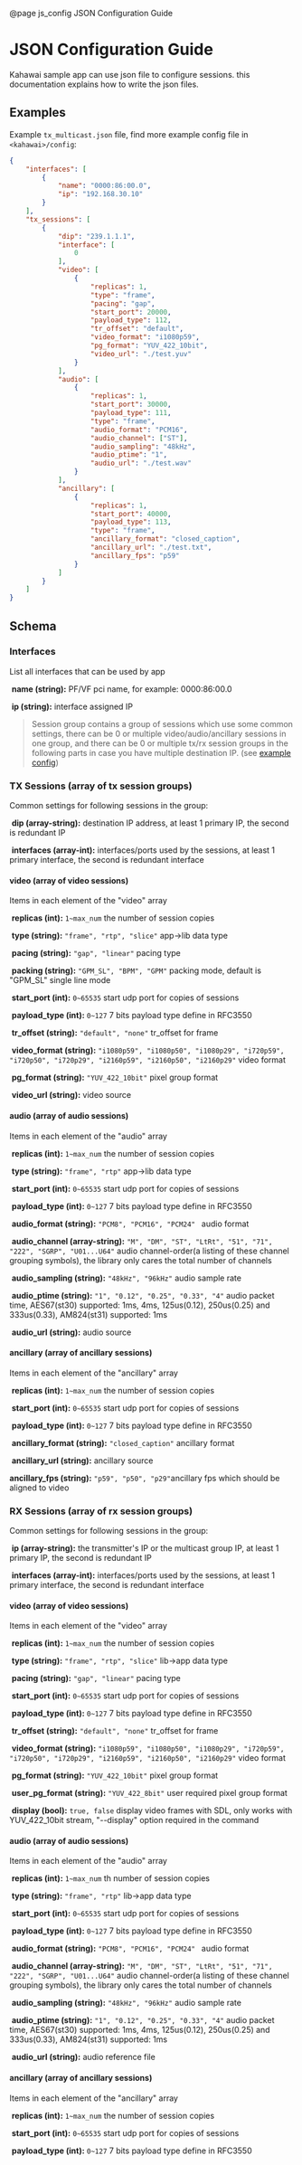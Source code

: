 @page js_config JSON Configuration Guide

# JSON Configuration Guide

Kahawai sample app can use json file to configure sessions. this documentation explains how to write the json files.

## Examples

Example `tx_multicast.json` file, find more example config file in `<kahawai>/config`:

```json
{
    "interfaces": [
        {
            "name": "0000:86:00.0",
            "ip": "192.168.30.10"			
        }
    ],
    "tx_sessions": [
        {
            "dip": "239.1.1.1",
            "interface": [
                0
            ],
            "video": [
                {
                    "replicas": 1,
                    "type": "frame",
                    "pacing": "gap",
                    "start_port": 20000,
                    "payload_type": 112,
                    "tr_offset": "default",
                    "video_format": "i1080p59",
                    "pg_format": "YUV_422_10bit",
                    "video_url": "./test.yuv"
                }
            ],
            "audio": [
                {
                    "replicas": 1,
                    "start_port": 30000,
                    "payload_type": 111,
                    "type": "frame",
                    "audio_format": "PCM16",
                    "audio_channel": ["ST"],
                    "audio_sampling": "48kHz",
                    "audio_ptime": "1",
                    "audio_url": "./test.wav"
                }
            ],
            "ancillary": [
                {
                    "replicas": 1,
                    "start_port": 40000,
                    "payload_type": 113,
                    "type": "frame",
                    "ancillary_format": "closed_caption",
                    "ancillary_url": "./test.txt",
                    "ancillary_fps": "p59"
                }
            ]
        }
    ]
}
```



## Schema

### Interfaces

List all interfaces that can be used by app

​	**name (string):** PF/VF pci name, for example: 0000:86:00.0

​	**ip (string):** interface assigned IP


> Session group contains a group of sessions which use some common settings, there can be 0 or multiple video/audio/ancillary sessions in one group, and there can be 0 or multiple tx/rx session groups in the following parts in case you have multiple destination IP. (see [example config](../config/test_tx_1port_1v_2dest.json))

### TX Sessions (array of tx session groups)

Common settings for following sessions in the group:

​	**dip (array-string):** destination IP address, at least 1 primary IP, the second is redundant IP

​	**interfaces (array-int):** interfaces/ports used by the sessions, at least 1 primary interface, the second is redundant interface

#### video (array of video sessions)

Items in each element of the "video" array

​	**replicas (int):** `1~max_num` the number of session copies

​	**type (string):** `"frame", "rtp", "slice"` app->lib data type

​	**pacing (string):** `"gap", "linear"` pacing type

​	**packing (string):** `"GPM_SL", "BPM", "GPM"` packing mode, default is "GPM_SL" single line mode

​	**start_port (int):** `0~65535` start udp port for copies of sessions

​	**payload_type (int):** `0~127` 7 bits payload type define in RFC3550

​	**tr_offset (string):** `"default", "none"` tr_offset for frame

​	**video_format (string):** `"i1080p59", "i1080p50", "i1080p29", "i720p59", "i720p50", "i720p29", "i2160p59", "i2160p50", "i2160p29"` video format

​	**pg_format (string):** `"YUV_422_10bit"` pixel group format

​	**video_url (string):** video source

#### audio (array of audio sessions)

Items in each element of the "audio" array

​	**replicas (int):** `1~max_num` the number of session copies

​	**type (string):** `"frame", "rtp"` app->lib data type

​	**start_port (int):** `0~65535` start udp port for copies of sessions

​	**payload_type (int):** `0~127` 7 bits payload type define in RFC3550

​	**audio_format (string):** `"PCM8", "PCM16", "PCM24" ` audio format

​	**audio_channel (array-string):** `"M", "DM", "ST", "LtRt", "51", "71", "222", "SGRP", "U01...U64"` audio channel-order(a listing of these channel grouping symbols), the library only cares the total number of channels

​	**audio_sampling (string):** `"48kHz", "96kHz"` audio sample rate

​	**audio_ptime (string):** `"1", "0.12", "0.25", "0.33", "4"` audio packet time, AES67(st30) supported: 1ms, 4ms, 125us(0.12), 250us(0.25) and 333us(0.33), AM824(st31) supported: 1ms

​	**audio_url (string):** audio source

#### ancillary (array of ancillary sessions)

Items in each element of the "ancillary" array

​	**replicas (int):** `1~max_num` the number of session copies

​	**start_port (int):** `0~65535` start udp port for copies of sessions

​	**payload_type (int):** `0~127` 7 bits payload type define in RFC3550

​	**ancillary_format (string):** `"closed_caption"` ancillary format

​	**ancillary_url (string):** ancillary source

   **ancillary_fps (string):** `"p59", "p50", "p29"`ancillary fps which should be aligned to video



### RX Sessions (array of rx session groups)

Common settings for following sessions in the group:

​	**ip (array-string):** the transmitter's IP or the multicast group IP, at least 1 primary IP, the second is redundant IP

​	**interfaces (array-int):** interfaces/ports used by the sessions, at least 1 primary interface, the second is redundant interface

#### video (array of video sessions)

Items in each element of the "video" array

​	**replicas (int):** `1~max_num` the number of session copies

​	**type (string):** `"frame", "rtp", "slice"` lib->app data type

​	**pacing (string):** `"gap", "linear"` pacing type

​	**start_port (int):** `0~65535` start udp port for copies of sessions

​	**payload_type (int):** `0~127` 7 bits payload type define in RFC3550

​	**tr_offset (string):** `"default", "none"` tr_offset for frame

​	**video_format (string):** `"i1080p59", "i1080p50", "i1080p29", "i720p59", "i720p50", "i720p29", "i2160p59", "i2160p50", "i2160p29"` video format

​	**pg_format (string):** `"YUV_422_10bit"` pixel group format

​	**user_pg_format (string):** `"YUV_422_8bit"` user required pixel group format

​	**display (bool):** `true, false` display video frames with SDL, only works with YUV_422_10bit stream, "--display" option required in the command

#### audio (array of audio sessions)

Items in each element of the "audio" array

​	**replicas (int):** `1~max_num` th number of session copies

​	**type (string):** `"frame", "rtp"` lib->app data type

​	**start_port (int):** `0~65535` start udp port for copies of sessions

​	**payload_type (int):** `0~127` 7 bits payload type define in RFC3550

​	**audio_format (string):** `"PCM8", "PCM16", "PCM24" ` audio format

​	**audio_channel (array-string):** `"M", "DM", "ST", "LtRt", "51", "71", "222", "SGRP", "U01...U64"` audio channel-order(a listing of these channel grouping symbols), the library only cares the total number of channels

​	**audio_sampling (string):** `"48kHz", "96kHz"` audio sample rate

​	**audio_ptime (string):** `"1", "0.12", "0.25", "0.33", "4"` audio packet time, AES67(st30) supported: 1ms, 4ms, 125us(0.12), 250us(0.25) and 333us(0.33), AM824(st31) supported: 1ms

​	**audio_url (string):** audio reference file

#### ancillary (array of ancillary sessions)

Items in each element of the "ancillary" array

​	**replicas (int):** `1~max_num` the number of session copies

​	**start_port (int):** `0~65535` start udp port for copies of sessions

​	**payload_type (int):** `0~127` 7 bits payload type define in RFC3550